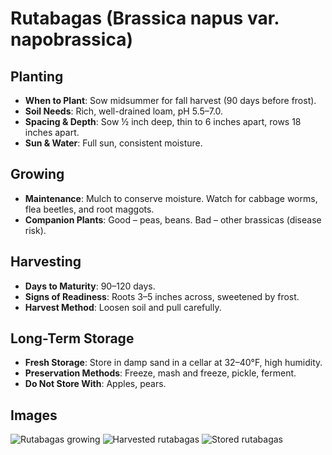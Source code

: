 # Rutabagas (Brassica napus var. napobrassica)

## Planting
- **When to Plant**: Sow midsummer for fall harvest (90 days before frost).
- **Soil Needs**: Rich, well-drained loam, pH 5.5–7.0.
- **Spacing & Depth**: Sow ½ inch deep, thin to 6 inches apart, rows 18 inches apart.
- **Sun & Water**: Full sun, consistent moisture.

## Growing
- **Maintenance**: Mulch to conserve moisture. Watch for cabbage worms, flea beetles, and root maggots.
- **Companion Plants**: Good – peas, beans. Bad – other brassicas (disease risk).

## Harvesting
- **Days to Maturity**: 90–120 days.
- **Signs of Readiness**: Roots 3–5 inches across, sweetened by frost.
- **Harvest Method**: Loosen soil and pull carefully.

## Long-Term Storage
- **Fresh Storage**: Store in damp sand in a cellar at 32–40°F, high humidity.
- **Preservation Methods**: Freeze, mash and freeze, pickle, ferment.
- **Do Not Store With**: Apples, pears.

## Images
![Rutabagas growing](images/rutabagas-growth.jpg)
![Harvested rutabagas](images/rutabagas-harvest.jpg)
![Stored rutabagas](images/rutabagas-storage.jpg)
